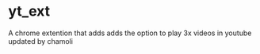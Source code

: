 # yt_ext
 A chrome extention that adds adds the option to play 3x videos in youtube
updated by chamoli
